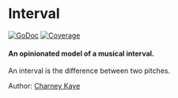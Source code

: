 # Interval

[![GoDoc](https://godoc.org/gopkg.in/music.v0/theory/interval?status.svg)](https://godoc.org/gopkg.in/music.v0/theory/interval) [![Coverage](https://img.shields.io/badge/coverage-100%-brightgreen.svg?style=flat)](https://gocover.io/gopkg.in/music.v0/theory/interval) 

#### An opinionated model of a musical interval.

An interval is the difference between two pitches.

Author: [Charney Kaye](http://w.charney.io)
